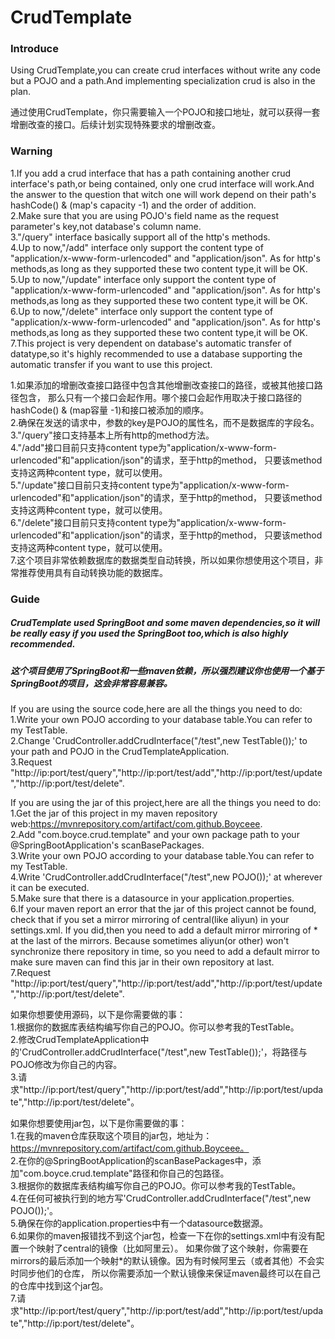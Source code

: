 # CrudTemplate

### Introduce
Using CrudTemplate,you can create crud interfaces without write any code but a POJO and a path.And implementing specialization crud is also in the plan.  

通过使用CrudTemplate，你只需要输入一个POJO和接口地址，就可以获得一套增删改查的接口。后续计划实现特殊要求的增删改查。

### Warning
1.If you add a crud interface that has a path containing another crud interface's path,or being contained,
only one crud interface will work.And the answer to the question that witch one will work depend on their path's hashCode() & (map's capacity -1) and the order of addition.  
2.Make sure that you are using POJO's field name as the request parameter's key,not database's column name.  
3."/query" interface basically support all of the http's methods.  
4.Up to now,"/add" interface only support the content type of "application/x-www-form-urlencoded" and "application/json".
As for http's methods,as long as they supported these two content type,it will be OK.  
5.Up to now,"/update" interface only support the content type of "application/x-www-form-urlencoded" and "application/json".
As for http's methods,as long as they supported these two content type,it will be OK.  
6.Up to now,"/delete" interface only support the content type of "application/x-www-form-urlencoded" and "application/json".
As for http's methods,as long as they supported these two content type,it will be OK.  
7.This project is very dependent on database's automatic transfer of datatype,so it's highly recommended to 
use a database supporting the automatic transfer if you want to use this project.  

1.如果添加的增删改查接口路径中包含其他增删改查接口的路径，或被其他接口路径包含，
那么只有一个接口会起作用。哪个接口会起作用取决于接口路径的hashCode() & (map容量 -1)和接口被添加的顺序。  
2.确保在发送的请求中，参数的key是POJO的属性名，而不是数据库的字段名。  
3."/query"接口支持基本上所有http的method方法。  
4."/add"接口目前只支持content type为"application/x-www-form-urlencoded"和"application/json"的请求，至于http的method，
只要该method支持这两种content type，就可以使用。  
5."/update"接口目前只支持content type为"application/x-www-form-urlencoded"和"application/json"的请求，至于http的method，
只要该method支持这两种content type，就可以使用。  
6."/delete"接口目前只支持content type为"application/x-www-form-urlencoded"和"application/json"的请求，至于http的method，
只要该method支持这两种content type，就可以使用。  
7.这个项目非常依赖数据库的数据类型自动转换，所以如果你想使用这个项目，非常推荐使用具有自动转换功能的数据库。  

### Guide
##### CrudTemplate used SpringBoot and some maven dependencies,so it will be really easy if you used the SpringBoot too,which is also highly recommended.
##### 这个项目使用了SpringBoot和一些maven依赖，所以强烈建议你也使用一个基于SpringBoot的项目，这会非常容易兼容。
If you are using the source code,here are all the things you need to do:  
1.Write your own POJO according to your database table.You can refer to my TestTable.  
2.Change 'CrudController.addCrudInterface("/test",new TestTable());' to your path and POJO in the CrudTemplateApplication.  
3.Request "http://ip:port/test/query","http://ip:port/test/add","http://ip:port/test/update","http://ip:port/test/delete".  

If you are using the jar of this project,here are all the things you need to do:  
1.Get the jar of this project in my maven repository web:https://mvnrepository.com/artifact/com.github.Boyceee.  
2.Add "com.boyce.crud.template" and your own package path to your @SpringBootApplication's scanBasePackages.  
3.Write your own POJO according to your database table.You can refer to my TestTable.  
4.Write 'CrudController.addCrudInterface("/test",new POJO());' at wherever it can be executed.  
5.Make sure that there is a datasource in your application.properties.  
6.If your maven report an error that the jar of this project cannot be found,
check that if you set a mirror mirroring of central(like aliyun) in your settings.xml.
If you did,then you need to add a default mirror mirroring of * at the last of the mirrors.
Because sometimes aliyun(or other) won't synchronize there repository in time,
so you need to add a default mirror to make sure maven can find this jar in their own repository at last.   
7.Request "http://ip:port/test/query","http://ip:port/test/add","http://ip:port/test/update","http://ip:port/test/delete".  

如果你想要使用源码，以下是你需要做的事：  
1.根据你的数据库表结构编写你自己的POJO。你可以参考我的TestTable。  
2.修改CrudTemplateApplication中的'CrudController.addCrudInterface("/test",new TestTable());'，将路径与POJO修改为你自己的内容。  
3.请求"http://ip:port/test/query","http://ip:port/test/add","http://ip:port/test/update","http://ip:port/test/delete"。  

如果你想要使用jar包，以下是你需要做的事：  
1.在我的maven仓库获取这个项目的jar包，地址为：https://mvnrepository.com/artifact/com.github.Boyceee。  
2.在你的@SpringBootApplication的scanBasePackages中，添加"com.boyce.crud.template"路径和你自己的包路径。  
3.根据你的数据库表结构编写你自己的POJO。你可以参考我的TestTable。  
4.在任何可被执行到的地方写'CrudController.addCrudInterface("/test",new POJO());'。  
5.确保在你的application.properties中有一个datasource数据源。  
6.如果你的maven报错找不到这个jar包，检查一下在你的settings.xml中有没有配置一个映射了central的镜像（比如阿里云）。
如果你做了这个映射，你需要在mirrors的最后添加一个映射*的默认镜像。因为有时候阿里云（或者其他）不会实时同步他们的仓库，
所以你需要添加一个默认镜像来保证maven最终可以在自己的仓库中找到这个jar包。  
7.请求"http://ip:port/test/query","http://ip:port/test/add","http://ip:port/test/update","http://ip:port/test/delete"。  